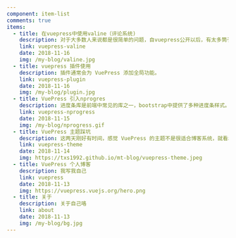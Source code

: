 ```yaml
---
component: item-list
comments: true
items:
  - title: 在vuepress中使用valine（评论系统)
    description: 对于大多数人来说都是很简单的问题，自vuepress公开以后，有太多筒子想要vuepress添加评论系统，可是目测大佬们并没有这个想法，不过对于vue.js生态环境而言，给我们很多自己动手的可能。
    link: vuepress-valine
    date: 2018-11-16
    img: /my-blog/valine.jpg
  - title: vuepress 插件使用
    description: 插件通常会为 VuePress 添加全局功能。
    link: vuepress-plugin
    date: 2018-11-16
    img: /my-blog/plugin.jpg
  - title: VuePress 引入nprogres
    description: 进度条库是前端中常见的库之一，bootstrap中提供了多种进度条样式。NProgress.js和nanobar.js是两款轻量级的进度条组件，使用简便。轩枫阁用过Nprogress，用于页面刚打开时的页面加载进度显示。
    link: vuepress-nprogress
    date: 2018-11-15
    img: /my-blog/nprogress.gif
  - title: VuePress 主题踩坑
    description: 这两天刚好有时间，感觉 VuePress 的主题不是很适合博客系统，就看着改了一波，踩了点小坑。
    link: vuepress-theme
    date: 2018-11-14
    img: https://txs1992.github.io/mt-blog/vuepress-theme.jpeg
  - title: VuePress 个人博客
    description: 我写我自己
    link: vuepress
    date: 2018-11-13
    img: https://vuepress.vuejs.org/hero.png
  - title: 关于
    description: 关于自己咯
    link: about
    date: 2018-11-13
    img: /my-blog/bg.jpg
---
```

